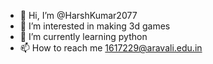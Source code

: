 - 👋 Hi, I’m @HarshKumar2077
- 👀 I’m interested in making 3d games
- 🌱 I’m currently learning python
- 📫 How to reach me 1617229@aravali.edu.in
